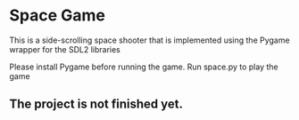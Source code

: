 # Space Game

This is a side-scrolling space shooter that is implemented using the Pygame wrapper for the SDL2 libraries

Please install Pygame before running the game. Run space.py to play the game

## The project is not finished yet.
